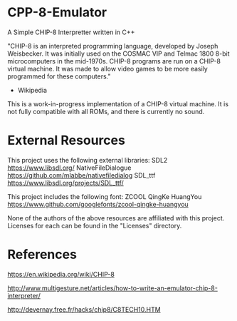 # CPP-8-Emulator
A Simple CHIP-8 Interpretter written in C++

"CHIP-8 is an interpreted programming language, developed by Joseph Weisbecker. It was initially used on the COSMAC VIP and Telmac 1800 8-bit microcomputers in the mid-1970s. CHIP-8 programs are run on a CHIP-8 virtual machine. It was made to allow video games to be more easily programmed for these computers."
- Wikipedia

This is a work-in-progress implementation of a CHIP-8 virtual machine. It is not fully compatible with all ROMs, and there is currently no sound.

# External Resources
This project uses the following external libraries:
SDL2                        https://www.libsdl.org/
NativeFileDialogue          https://github.com/mlabbe/nativefiledialog
SDL_ttf                     https://www.libsdl.org/projects/SDL_ttf/

This project includes the following font:
ZCOOL QingKe HuangYou       https://www.github.com/googlefonts/zcool-qingke-huangyou

None of the authors of the above resources are affiliated with this project.
Licenses for each can be found in the "Licenses" directory.

# References
https://en.wikipedia.org/wiki/CHIP-8

http://www.multigesture.net/articles/how-to-write-an-emulator-chip-8-interpreter/

http://devernay.free.fr/hacks/chip8/C8TECH10.HTM
